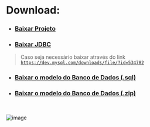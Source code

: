 # Download:
- ### [Baixar Projeto](https://github.com/MdevSs/Dentista-DS/raw/main/Download/Dentista.zip)
- ### [Baixar JDBC](https://github.com/MdevSs/Dentista-DS/raw/main/Download/mysql-connector-j-9.1.0.jar)
> Caso seja necessário baixar através do link [`https://dev.mysql.com/downloads/file/?id=534782`](https://dev.mysql.com/downloads/file/?id=534782)
- ### [Baixar o modelo do Banco de Dados (.sql)](https://github.com/MdevSs/Dentista-DS/raw/Atualizando/Download/dentista.sql)
- ### [Baixar o modelo do Banco de Dados (.zip)](https://github.com/MdevSs/Dentista-DS/raw/Atualizando/Download/dentistaDB.zip)

<br>

![image](https://github.com/user-attachments/assets/b1bdac12-c7b3-4557-977f-b4a9471e8968)



